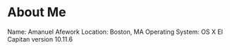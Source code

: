 
# About Me
Name: Amanuel Afework
Location: Boston, MA
Operating System: OS X EI Capitan version 10.11.6

